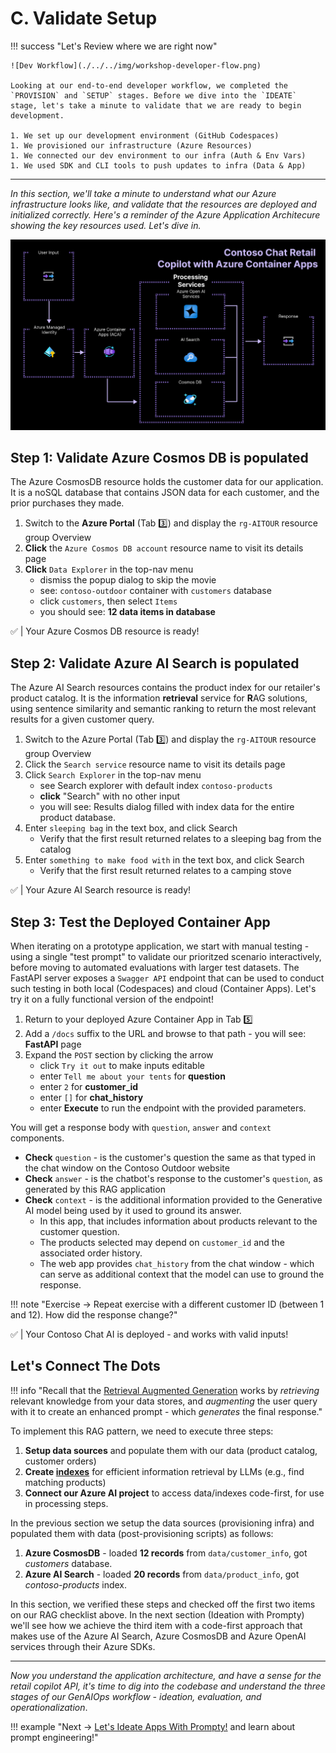 # C. Validate Setup

!!! success "Let's Review where we are right now"

    ![Dev Workflow](./../../img/workshop-developer-flow.png)

    Looking at our end-to-end developer workflow, we completed the `PROVISION` and `SETUP` stages. Before we dive into the `IDEATE` stage, let's take a minute to validate that we are ready to begin development.

    1. We set up our development environment (GitHub Codespaces)
    1. We provisioned our infrastructure (Azure Resources)
    1. We connected our dev environment to our infra (Auth & Env Vars)
    1. We used SDK and CLI tools to push updates to infra (Data & App)

---

_In this section, we'll take a minute to understand what our Azure infrastructure looks like, and validate that the resources are deployed and initialized correctly. Here's a reminder of the Azure Application Architecure showing the key resources used. Let's dive in._

![ACA Architecture](./../../img/aca-architecture.png)

## Step 1: Validate Azure Cosmos DB is populated

The Azure CosmosDB resource holds the customer data for our application. It is a noSQL database that contains JSON data for each customer, and the prior purchases they made.

1. Switch to the **Azure Portal** (Tab 3️⃣) and display the `rg-AITOUR` resource group Overview
1. **Click** the `Azure Cosmos DB account` resource name to visit its details page
1. **Click** `Data Explorer` in the top-nav menu 
    - dismiss the popup dialog to skip the movie
    - see: `contoso-outdoor` container with `customers` database
    - click `customers`, then select `Items`
    - you should see: **12 data items in database**

✅ | Your Azure Cosmos DB resource is ready!

## Step 2: Validate Azure AI Search is populated

The Azure AI Search resources contains the product index for our retailer's product catalog. It is the information **retrieval** service for **R**AG solutions, using sentence similarity and semantic ranking to return the most relevant results for a given customer query.

1. Switch to the Azure Portal (Tab 3️⃣) and display the  `rg-AITOUR` resource group Overview
1. Click the `Search service` resource name to visit its details page
1. Click `Search Explorer` in the top-nav menu  
    - see Search explorer with default index `contoso-products`
    - **click** "Search" with no other input
    - you will see: Results dialog filled with index data for the entire product database.
1. Enter `sleeping bag` in the text box, and click Search
    - Verify that the first result returned relates to a sleeping bag from the catalog
1. Enter `something to make food with` in the text box, and click Search       
    - Verify that the first result returned relates to a camping stove

✅ | Your Azure AI Search resource is ready!

## Step 3: Test the Deployed Container App

When iterating on a prototype application, we start with manual testing - using a single "test prompt" to validate our prioritzed scenario interactively, before moving to automated evaluations with larger test datasets. The FastAPI server exposes a `Swagger API` endpoint that can be used to conduct such testing in both local (Codespaces) and cloud (Container Apps). Let's try it on a fully functional version of the endpoint!

1. Return to your deployed Azure Container App in Tab 5️⃣ 
1. Add a `/docs` suffix to the URL and browse to that path - you will see: **FastAPI** page
1. Expand the `POST` section by clicking the arrow
    - click `Try it out` to make inputs editable
    - enter `Tell me about your tents` for **question**
    - enter `2` for **customer_id**
    - enter `[]` for **chat_history**
    - enter **Execute** to run the endpoint with the provided parameters.
    
You will get a response body with `question`, `answer` and `context` components. 

- **Check** `question` -  is the customer's question the same as that typed in the chat window on the Contoso Outdoor website
- **Check** `answer` -  is the chatbot's response to the customer's `question`, as generated by this RAG application
- **Check** `context` - is the additional information provided to the Generative AI model being used by it used to ground its answer.
    - In this app, that includes information about products relevant to the customer question.
    - The products selected may depend on `customer_id` and the associated order history. 
    - The web app provides `chat_history` from the chat window - which can serve as additional context that the model can use to ground the response.

!!! note "Exercise → Repeat exercise with a different customer ID (between 1 and 12). How did the response change?"


✅ | Your Contoso Chat AI is deployed - and works with valid inputs!

## Let's Connect The Dots

!!! info "Recall that the [Retrieval Augmented Generation](https://learn.microsoft.com/en-us/azure/ai-studio/concepts/retrieval-augmented-generation#how-does-rag-work) works by *retrieving* relevant knowledge from your data stores, and _augmenting_ the user query with it to create an enhanced prompt - which _generates_ the final response."

To implement this RAG pattern, we need to execute three steps:

1. **Setup data sources** and populate them with our data (product catalog, customer orders)
1. **Create [indexes](https://learn.microsoft.com/azure/ai-studio/concepts/retrieval-augmented-generation#how-does-rag-work)** for efficient information retrieval by LLMs (e.g., find matching products)
1. **Connect our Azure AI project** to access data/indexes code-first, for use in processing steps.

In the previous section we setup the data sources (provisioning infra) and populated them with data (post-provisioning scripts) as follows:

1. **Azure CosmosDB** - loaded **12 records** from `data/customer_info`, got _customers_ database.
1. **Azure AI Search** - loaded **20 records** from `data/product_info`, got _contoso-products_ index.

In this section, we verified these steps and checked off the first two items on our RAG checklist above. In the next section (Ideation with Prompty) we'll see how we achieve the third item with a code-first approach that makes use of the Azure AI Search, Azure CosmosDB and Azure OpenAI services through their Azure SDKs.

---

_Now you understand the application architecture, and have a sense for the retail copilot API, it's time to dig into the codebase and understand the three stages of our GenAIOps workflow - ideation, evaluation, and operationalization_.

!!! example "Next → [Let's Ideate Apps With Prompty!](./04-ideation.md) and learn about prompt engineering!"
